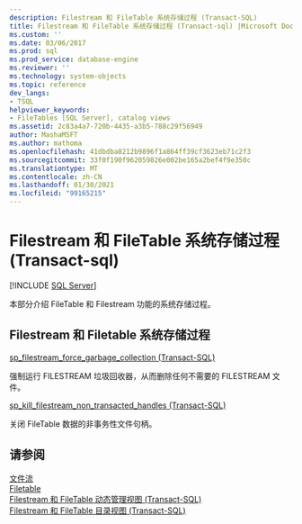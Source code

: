 ```yaml
---
description: Filestream 和 FileTable 系统存储过程 (Transact-SQL)
title: Filestream 和 FileTable 系统存储过程 (Transact-sql) |Microsoft Docs
ms.custom: ''
ms.date: 03/06/2017
ms.prod: sql
ms.prod_service: database-engine
ms.reviewer: ''
ms.technology: system-objects
ms.topic: reference
dev_langs:
- TSQL
helpviewer_keywords:
- FileTables [SQL Server], catalog views
ms.assetid: 2c83a4a7-720b-4435-a3b5-788c29f56949
author: MashaMSFT
ms.author: mathoma
ms.openlocfilehash: 41dbdba8212b9896f1a864ff39cf3623eb71c2f3
ms.sourcegitcommit: 33f0f190f962059826e002be165a2bef4f9e350c
ms.translationtype: MT
ms.contentlocale: zh-CN
ms.lasthandoff: 01/30/2021
ms.locfileid: "99165215"
---
```

# <a name="filestream-and-filetable-system-stored-procedures-transact-sql"></a>Filestream 和 FileTable 系统存储过程 (Transact-sql) 
[!INCLUDE [SQL Server](../../includes/applies-to-version/sqlserver.md)]

  本部分介绍 FileTable 和 Filestream 功能的系统存储过程。  

## <a name="filestream-and-filetable-system-stored-procedures"></a>Filestream 和 Filetable 系统存储过程
  [sp_filestream_force_garbage_collection (Transact-SQL)](filestream-and-filetable-sp-filestream-force-garbage-collection.md)

   强制运行 FILESTREAM 垃圾回收器，从而删除任何不需要的 FILESTREAM 文件。

  [sp_kill_filestream_non_transacted_handles (Transact-SQL)](filestream-and-filetable-sp-kill-filestream-non-transacted-handles.md)

  关闭 FileTable 数据的非事务性文件句柄。


## <a name="see-also"></a>请参阅
[文件流](../../relational-databases/blob/filestream-sql-server.md)
<br>[Filetable](../../relational-databases/blob/filetables-sql-server.md)
<br>[Filestream 和 FileTable 动态管理视图 (Transact-SQL)](../system-dynamic-management-views/filestream-and-filetable-dynamic-management-views-transact-sql.md)
<br>[Filestream 和 FileTable 目录视图 (Transact-SQL)](../system-catalog-views/filestream-and-filetable-catalog-views-transact-sql.md)
  
  
